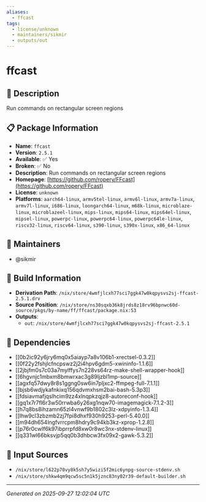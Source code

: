 ```yaml
---
aliases:
  - ffcast
tags:
  - license/unknown
  - maintainers/sikmir
  - outputs/out
---
```


# ffcast

## 📝 Description

Run commands on rectangular screen regions

## 📋 Package Information

- **Name**: `ffcast`
- **Version**: `2.5.1`
- **Available**: ✅ Yes
- **Broken**: ✅ No
- **Description**: Run commands on rectangular screen regions
- **Homepage**: [https://github.com/ropery/FFcast](https://github.com/ropery/FFcast)
- **License**: `unknown`
- **Platforms**: `aarch64-linux`, `armv5tel-linux`, `armv6l-linux`, `armv7a-linux`, `armv7l-linux`, `i686-linux`, `loongarch64-linux`, `m68k-linux`, `microblaze-linux`, `microblazeel-linux`, `mips-linux`, `mips64-linux`, `mips64el-linux`, `mipsel-linux`, `powerpc-linux`, `powerpc64-linux`, `powerpc64le-linux`, `riscv32-linux`, `riscv64-linux`, `s390-linux`, `s390x-linux`, `x86_64-linux`
## 👥 Maintainers

- @sikmir


## 🔧 Build Information

- **Derivation Path**: `/nix/store/4wmfjlcxh77sci7ggk47w0kqpysvs2sj-ffcast-2.5.1.drv`
- **Source Position**: `/nix/store/ns30sqxb36k8jrds8z18rv96bpnwc60d-source/pkgs/by-name/ff/ffcast/package.nix:53`
- **Outputs**:
  - `out`:  `/nix/store/4wmfjlcxh77sci7ggk47w0kqpysvs2sj-ffcast-2.5.1`

## 🔗 Dependencies

- [[0b2ic92y6jry6mq0x5aiayp7a8v106b1-xrectsel-0.3.2]]
- [[0f22y2fshjlcfncpswz2j2i4hpv6gdm5-xwininfo-1.1.6]]
- [[2jbjfm0s7c03a7mylffys7n228vs64rz-make-shell-wrapper-hook]]
- [[6hgvnjc1mbxm8bmwrxac3g89ljzbl1mp-source]]
- [[agxfq57dwy8r8s1ggng0sw6in7pljxc2-ffmpeg-full-7.1.1]]
- [[bjsb6wdjykafnkixq156qdvmxhsm2bai-bash-5.3p3]]
- [[fdsiavmafjqslhcim9zz4xlnqpkzqjz8-autoreconf-hook]]
- [[gq1x7r7fl6r3w50rrwba6y26xg1nqw70-imagemagick-7.1.2-3]]
- [[h7q8bs8ihzamn65zl4vnwf9b1802c3lz-xdpyinfo-1.3.4]]
- [[lhw9cl3zbzmb2zj7fpi8dhxf930h9253-perl-5.40.0]]
- [[m94dh654lngfvrrcpm8hdry9c94kb3kz-xprop-1.2.8]]
- [[p76r0cwlf6k97ibprrpfd8xw0r8wc3nx-stdenv-linux]]
- [[q331wl66bksvjp5qq0b3dhbcw3fx09x2-gawk-5.3.2]]

## 📁 Input Sources

- `/nix/store/l622p70vy8k5sh7y5wizi5f2mic6ynpg-source-stdenv.sh`
- `/nix/store/shkw4qm9qcw5sc5n1k5jznc83ny02r39-default-builder.sh`

---
*Generated on 2025-09-27 12:02:04 UTC*
